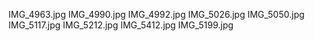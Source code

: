 IMG_4963.jpg
IMG_4990.jpg
IMG_4992.jpg
IMG_5026.jpg
IMG_5050.jpg
IMG_5117.jpg
IMG_5212.jpg
IMG_5412.jpg
IMG_5199.jpg
